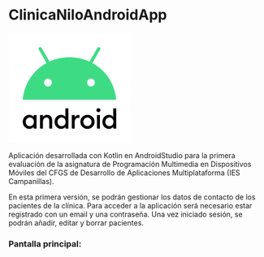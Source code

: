 # ClinicaNiloAndroidApp

<img width="240px" src="./android-logo-5-2.png">

Aplicación desarrollada con Kotlin en AndroidStudio para la primera evaluación de la asignatura de Programación Multimedia en Dispositivos Móviles del CFGS de Desarrollo de Aplicaciones Multiplataforma (IES Campanillas).

En esta primera versión, se podrán gestionar los datos de contacto de los pacientes de la clínica.
Para acceder a la aplicación será necesario estar registrado con un email y una contraseña.
Una vez iniciado sesión, se podrán añadir, editar y borrar pacientes.

### Pantalla principal:

